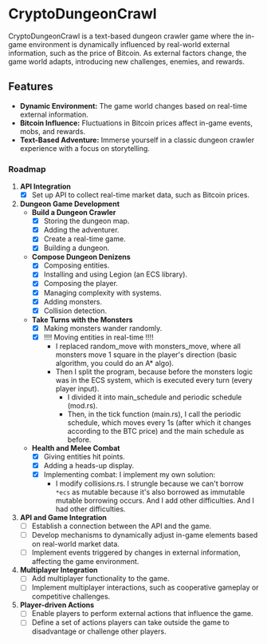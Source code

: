 # CryptoDungeonCrawl
CryptoDungeonCrawl is a text-based dungeon crawler game where the in-game environment is dynamically influenced by real-world external information, such as the price of Bitcoin. As external factors change, the game world adapts, introducing new challenges, enemies, and rewards.

## Features
- **Dynamic Environment:** The game world changes based on real-time external information.
- **Bitcoin Influence:** Fluctuations in Bitcoin prices affect in-game events, mobs, and rewards.
- **Text-Based Adventure:** Immerse yourself in a classic dungeon crawler experience with a focus on storytelling.

### Roadmap

1. **API Integration**
   - [x] Set up API to collect real-time market data, such as Bitcoin prices.

2. **Dungeon Game Development**
   - **Build a Dungeon Crawler**
     - [x] Storing the dungeon map.
     - [x] Adding the adventurer.
     - [x] Create a real-time game.
     - [x] Building a dungeon.
         
   - **Compose Dungeon Denizens**
     - [x] Composing entities.
     - [x] Installing and using Legion (an ECS library).
     - [x] Composing the player.
     - [x] Managing complexity with systems.
     - [x] Adding monsters.
     - [x] Collision detection.

   - **Take Turns with the Monsters**
     - [x] Making monsters wander randomly.
     - [x] !!!! Moving entities in real-time !!!!
       - I replaced random_move with monsters_move, where all monsters move 1 square in the player's direction (basic algorithm, you could do an A* algo).
       - Then I split the program, because before the monsters logic was in the ECS system, which is executed every turn (every player input).
         - I divided it into main_schedule and periodic schedule (mod.rs).
         - Then, in the tick function (main.rs), I call the periodic schedule, which moves every 1s (after which it changes according to the BTC price) and the main schedule as before.

   - **Health and Melee Combat**
     - [x] Giving entities hit points.
     - [x] Adding a heads-up display.
     - [x] Implementing combat:
       I implement my own solution:
         - I modify collisions.rs. I strungle because we can't borrow `*ecs` as mutable because it's also borrowed as immutable
          mutable borrowing occurs. And I add other difficulties. And I had other difficulties.

3. **API and Game Integration**
   - [ ] Establish a connection between the API and the game.
   - [ ] Develop mechanisms to dynamically adjust in-game elements based on real-world market data.
   - [ ] Implement events triggered by changes in external information, affecting the game environment.

4. **Multiplayer Integration**
   - [ ] Add multiplayer functionality to the game.
   - [ ] Implement multiplayer interactions, such as cooperative gameplay or competitive challenges.

5. **Player-driven Actions**
   - [ ] Enable players to perform external actions that influence the game.
   - [ ] Define a set of actions players can take outside the game to disadvantage or challenge other players.
